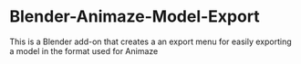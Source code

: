 # Blender-Animaze-Model-Export
This is a Blender add-on that creates a an export menu for easily exporting a model in the format used for Animaze
